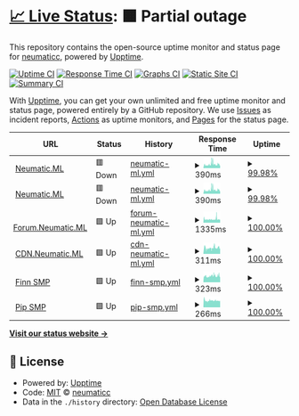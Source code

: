 # [📈 Live Status](https://status.neumatic.ml): <!--live status--> **🟧 Partial outage**

This repository contains the open-source uptime monitor and status page for [neumaticc](http://neu.rf.gd), powered by [Upptime](https://github.com/upptime/upptime).

[![Uptime CI](https://github.com/neumaticc/pinger/workflows/Uptime%20CI/badge.svg)](https://github.com/neumaticc/pinger/actions?query=workflow%3A%22Uptime+CI%22)
[![Response Time CI](https://github.com/neumaticc/pinger/workflows/Response%20Time%20CI/badge.svg)](https://github.com/neumaticc/pinger/actions?query=workflow%3A%22Response+Time+CI%22)
[![Graphs CI](https://github.com/neumaticc/pinger/workflows/Graphs%20CI/badge.svg)](https://github.com/neumaticc/pinger/actions?query=workflow%3A%22Graphs+CI%22)
[![Static Site CI](https://github.com/neumaticc/pinger/workflows/Static%20Site%20CI/badge.svg)](https://github.com/neumaticc/pinger/actions?query=workflow%3A%22Static+Site+CI%22)
[![Summary CI](https://github.com/neumaticc/pinger/workflows/Summary%20CI/badge.svg)](https://github.com/neumaticc/pinger/actions?query=workflow%3A%22Summary+CI%22)

With [Upptime](https://upptime.js.org), you can get your own unlimited and free uptime monitor and status page, powered entirely by a GitHub repository. We use [Issues](https://github.com/neumaticc/pinger/issues) as incident reports, [Actions](https://github.com/neumaticc/pinger/actions) as uptime monitors, and [Pages](https://status.neumatic.ml) for the status page.

<!--start: status pages-->
<!-- This summary is generated by Upptime (https://github.com/upptime/upptime) -->
<!-- Do not edit this manually, your changes will be overwritten -->
<!-- prettier-ignore -->
| URL | Status | History | Response Time | Uptime |
| --- | ------ | ------- | ------------- | ------ |
| <img alt="" src="https://favicons.githubusercontent.com/neumatic.ml" height="13"> [Neumatic.ML](https://neumatic.ml) | 🟥 Down | [neumatic-ml.yml](https://github.com/neumaticc/pinger/commits/HEAD/history/neumatic-ml.yml) | <details><summary><img alt="Response time graph" src="./graphs/neumatic-ml/response-time-week.png" height="20"> 390ms</summary><br><a href="https://status.neumatic.ml/history/neumatic-ml"><img alt="Response time 390" src="https://img.shields.io/endpoint?url=https%3A%2F%2Fraw.githubusercontent.com%2Fneumaticc%2Fpinger%2FHEAD%2Fapi%2Fneumatic-ml%2Fresponse-time.json"></a><br><a href="https://status.neumatic.ml/history/neumatic-ml"><img alt="24-hour response time 390" src="https://img.shields.io/endpoint?url=https%3A%2F%2Fraw.githubusercontent.com%2Fneumaticc%2Fpinger%2FHEAD%2Fapi%2Fneumatic-ml%2Fresponse-time-day.json"></a><br><a href="https://status.neumatic.ml/history/neumatic-ml"><img alt="7-day response time 390" src="https://img.shields.io/endpoint?url=https%3A%2F%2Fraw.githubusercontent.com%2Fneumaticc%2Fpinger%2FHEAD%2Fapi%2Fneumatic-ml%2Fresponse-time-week.json"></a><br><a href="https://status.neumatic.ml/history/neumatic-ml"><img alt="30-day response time 390" src="https://img.shields.io/endpoint?url=https%3A%2F%2Fraw.githubusercontent.com%2Fneumaticc%2Fpinger%2FHEAD%2Fapi%2Fneumatic-ml%2Fresponse-time-month.json"></a><br><a href="https://status.neumatic.ml/history/neumatic-ml"><img alt="1-year response time 390" src="https://img.shields.io/endpoint?url=https%3A%2F%2Fraw.githubusercontent.com%2Fneumaticc%2Fpinger%2FHEAD%2Fapi%2Fneumatic-ml%2Fresponse-time-year.json"></a></details> | <details><summary><a href="https://status.neumatic.ml/history/neumatic-ml">99.98%</a></summary><a href="https://status.neumatic.ml/history/neumatic-ml"><img alt="All-time uptime 99.98%" src="https://img.shields.io/endpoint?url=https%3A%2F%2Fraw.githubusercontent.com%2Fneumaticc%2Fpinger%2FHEAD%2Fapi%2Fneumatic-ml%2Fuptime.json"></a><br><a href="https://status.neumatic.ml/history/neumatic-ml"><img alt="24-hour uptime 99.98%" src="https://img.shields.io/endpoint?url=https%3A%2F%2Fraw.githubusercontent.com%2Fneumaticc%2Fpinger%2FHEAD%2Fapi%2Fneumatic-ml%2Fuptime-day.json"></a><br><a href="https://status.neumatic.ml/history/neumatic-ml"><img alt="7-day uptime 99.98%" src="https://img.shields.io/endpoint?url=https%3A%2F%2Fraw.githubusercontent.com%2Fneumaticc%2Fpinger%2FHEAD%2Fapi%2Fneumatic-ml%2Fuptime-week.json"></a><br><a href="https://status.neumatic.ml/history/neumatic-ml"><img alt="30-day uptime 99.98%" src="https://img.shields.io/endpoint?url=https%3A%2F%2Fraw.githubusercontent.com%2Fneumaticc%2Fpinger%2FHEAD%2Fapi%2Fneumatic-ml%2Fuptime-month.json"></a><br><a href="https://status.neumatic.ml/history/neumatic-ml"><img alt="1-year uptime 99.98%" src="https://img.shields.io/endpoint?url=https%3A%2F%2Fraw.githubusercontent.com%2Fneumaticc%2Fpinger%2FHEAD%2Fapi%2Fneumatic-ml%2Fuptime-year.json"></a></details>
| <img alt="" src="https://favicons.githubusercontent.com/uefiojhfuioehsjfeuioshoeih" height="13"> [Neumatic.ML](https://uefiojhfuioehsjfeuioshoeih;vueoihs;d.com) | 🟥 Down | [neumatic-ml.yml](https://github.com/neumaticc/pinger/commits/HEAD/history/neumatic-ml.yml) | <details><summary><img alt="Response time graph" src="./graphs/neumatic-ml/response-time-week.png" height="20"> 390ms</summary><br><a href="https://status.neumatic.ml/history/neumatic-ml"><img alt="Response time 390" src="https://img.shields.io/endpoint?url=https%3A%2F%2Fraw.githubusercontent.com%2Fneumaticc%2Fpinger%2FHEAD%2Fapi%2Fneumatic-ml%2Fresponse-time.json"></a><br><a href="https://status.neumatic.ml/history/neumatic-ml"><img alt="24-hour response time 390" src="https://img.shields.io/endpoint?url=https%3A%2F%2Fraw.githubusercontent.com%2Fneumaticc%2Fpinger%2FHEAD%2Fapi%2Fneumatic-ml%2Fresponse-time-day.json"></a><br><a href="https://status.neumatic.ml/history/neumatic-ml"><img alt="7-day response time 390" src="https://img.shields.io/endpoint?url=https%3A%2F%2Fraw.githubusercontent.com%2Fneumaticc%2Fpinger%2FHEAD%2Fapi%2Fneumatic-ml%2Fresponse-time-week.json"></a><br><a href="https://status.neumatic.ml/history/neumatic-ml"><img alt="30-day response time 390" src="https://img.shields.io/endpoint?url=https%3A%2F%2Fraw.githubusercontent.com%2Fneumaticc%2Fpinger%2FHEAD%2Fapi%2Fneumatic-ml%2Fresponse-time-month.json"></a><br><a href="https://status.neumatic.ml/history/neumatic-ml"><img alt="1-year response time 390" src="https://img.shields.io/endpoint?url=https%3A%2F%2Fraw.githubusercontent.com%2Fneumaticc%2Fpinger%2FHEAD%2Fapi%2Fneumatic-ml%2Fresponse-time-year.json"></a></details> | <details><summary><a href="https://status.neumatic.ml/history/neumatic-ml">99.98%</a></summary><a href="https://status.neumatic.ml/history/neumatic-ml"><img alt="All-time uptime 99.98%" src="https://img.shields.io/endpoint?url=https%3A%2F%2Fraw.githubusercontent.com%2Fneumaticc%2Fpinger%2FHEAD%2Fapi%2Fneumatic-ml%2Fuptime.json"></a><br><a href="https://status.neumatic.ml/history/neumatic-ml"><img alt="24-hour uptime 99.98%" src="https://img.shields.io/endpoint?url=https%3A%2F%2Fraw.githubusercontent.com%2Fneumaticc%2Fpinger%2FHEAD%2Fapi%2Fneumatic-ml%2Fuptime-day.json"></a><br><a href="https://status.neumatic.ml/history/neumatic-ml"><img alt="7-day uptime 99.98%" src="https://img.shields.io/endpoint?url=https%3A%2F%2Fraw.githubusercontent.com%2Fneumaticc%2Fpinger%2FHEAD%2Fapi%2Fneumatic-ml%2Fuptime-week.json"></a><br><a href="https://status.neumatic.ml/history/neumatic-ml"><img alt="30-day uptime 99.98%" src="https://img.shields.io/endpoint?url=https%3A%2F%2Fraw.githubusercontent.com%2Fneumaticc%2Fpinger%2FHEAD%2Fapi%2Fneumatic-ml%2Fuptime-month.json"></a><br><a href="https://status.neumatic.ml/history/neumatic-ml"><img alt="1-year uptime 99.98%" src="https://img.shields.io/endpoint?url=https%3A%2F%2Fraw.githubusercontent.com%2Fneumaticc%2Fpinger%2FHEAD%2Fapi%2Fneumatic-ml%2Fuptime-year.json"></a></details>
| <img alt="" src="https://favicons.githubusercontent.com/forum.neumatic.ml" height="13"> [Forum.Neumatic.ML](https://forum.neumatic.ml) | 🟩 Up | [forum-neumatic-ml.yml](https://github.com/neumaticc/pinger/commits/HEAD/history/forum-neumatic-ml.yml) | <details><summary><img alt="Response time graph" src="./graphs/forum-neumatic-ml/response-time-week.png" height="20"> 1335ms</summary><br><a href="https://status.neumatic.ml/history/forum-neumatic-ml"><img alt="Response time 1335" src="https://img.shields.io/endpoint?url=https%3A%2F%2Fraw.githubusercontent.com%2Fneumaticc%2Fpinger%2FHEAD%2Fapi%2Fforum-neumatic-ml%2Fresponse-time.json"></a><br><a href="https://status.neumatic.ml/history/forum-neumatic-ml"><img alt="24-hour response time 1335" src="https://img.shields.io/endpoint?url=https%3A%2F%2Fraw.githubusercontent.com%2Fneumaticc%2Fpinger%2FHEAD%2Fapi%2Fforum-neumatic-ml%2Fresponse-time-day.json"></a><br><a href="https://status.neumatic.ml/history/forum-neumatic-ml"><img alt="7-day response time 1335" src="https://img.shields.io/endpoint?url=https%3A%2F%2Fraw.githubusercontent.com%2Fneumaticc%2Fpinger%2FHEAD%2Fapi%2Fforum-neumatic-ml%2Fresponse-time-week.json"></a><br><a href="https://status.neumatic.ml/history/forum-neumatic-ml"><img alt="30-day response time 1335" src="https://img.shields.io/endpoint?url=https%3A%2F%2Fraw.githubusercontent.com%2Fneumaticc%2Fpinger%2FHEAD%2Fapi%2Fforum-neumatic-ml%2Fresponse-time-month.json"></a><br><a href="https://status.neumatic.ml/history/forum-neumatic-ml"><img alt="1-year response time 1335" src="https://img.shields.io/endpoint?url=https%3A%2F%2Fraw.githubusercontent.com%2Fneumaticc%2Fpinger%2FHEAD%2Fapi%2Fforum-neumatic-ml%2Fresponse-time-year.json"></a></details> | <details><summary><a href="https://status.neumatic.ml/history/forum-neumatic-ml">100.00%</a></summary><a href="https://status.neumatic.ml/history/forum-neumatic-ml"><img alt="All-time uptime 100.00%" src="https://img.shields.io/endpoint?url=https%3A%2F%2Fraw.githubusercontent.com%2Fneumaticc%2Fpinger%2FHEAD%2Fapi%2Fforum-neumatic-ml%2Fuptime.json"></a><br><a href="https://status.neumatic.ml/history/forum-neumatic-ml"><img alt="24-hour uptime 100.00%" src="https://img.shields.io/endpoint?url=https%3A%2F%2Fraw.githubusercontent.com%2Fneumaticc%2Fpinger%2FHEAD%2Fapi%2Fforum-neumatic-ml%2Fuptime-day.json"></a><br><a href="https://status.neumatic.ml/history/forum-neumatic-ml"><img alt="7-day uptime 100.00%" src="https://img.shields.io/endpoint?url=https%3A%2F%2Fraw.githubusercontent.com%2Fneumaticc%2Fpinger%2FHEAD%2Fapi%2Fforum-neumatic-ml%2Fuptime-week.json"></a><br><a href="https://status.neumatic.ml/history/forum-neumatic-ml"><img alt="30-day uptime 100.00%" src="https://img.shields.io/endpoint?url=https%3A%2F%2Fraw.githubusercontent.com%2Fneumaticc%2Fpinger%2FHEAD%2Fapi%2Fforum-neumatic-ml%2Fuptime-month.json"></a><br><a href="https://status.neumatic.ml/history/forum-neumatic-ml"><img alt="1-year uptime 100.00%" src="https://img.shields.io/endpoint?url=https%3A%2F%2Fraw.githubusercontent.com%2Fneumaticc%2Fpinger%2FHEAD%2Fapi%2Fforum-neumatic-ml%2Fuptime-year.json"></a></details>
| <img alt="" src="https://favicons.githubusercontent.com/cdn.neumatic.ml" height="13"> [CDN.Neumatic.ML](https://cdn.neumatic.ml) | 🟩 Up | [cdn-neumatic-ml.yml](https://github.com/neumaticc/pinger/commits/HEAD/history/cdn-neumatic-ml.yml) | <details><summary><img alt="Response time graph" src="./graphs/cdn-neumatic-ml/response-time-week.png" height="20"> 311ms</summary><br><a href="https://status.neumatic.ml/history/cdn-neumatic-ml"><img alt="Response time 311" src="https://img.shields.io/endpoint?url=https%3A%2F%2Fraw.githubusercontent.com%2Fneumaticc%2Fpinger%2FHEAD%2Fapi%2Fcdn-neumatic-ml%2Fresponse-time.json"></a><br><a href="https://status.neumatic.ml/history/cdn-neumatic-ml"><img alt="24-hour response time 311" src="https://img.shields.io/endpoint?url=https%3A%2F%2Fraw.githubusercontent.com%2Fneumaticc%2Fpinger%2FHEAD%2Fapi%2Fcdn-neumatic-ml%2Fresponse-time-day.json"></a><br><a href="https://status.neumatic.ml/history/cdn-neumatic-ml"><img alt="7-day response time 311" src="https://img.shields.io/endpoint?url=https%3A%2F%2Fraw.githubusercontent.com%2Fneumaticc%2Fpinger%2FHEAD%2Fapi%2Fcdn-neumatic-ml%2Fresponse-time-week.json"></a><br><a href="https://status.neumatic.ml/history/cdn-neumatic-ml"><img alt="30-day response time 311" src="https://img.shields.io/endpoint?url=https%3A%2F%2Fraw.githubusercontent.com%2Fneumaticc%2Fpinger%2FHEAD%2Fapi%2Fcdn-neumatic-ml%2Fresponse-time-month.json"></a><br><a href="https://status.neumatic.ml/history/cdn-neumatic-ml"><img alt="1-year response time 311" src="https://img.shields.io/endpoint?url=https%3A%2F%2Fraw.githubusercontent.com%2Fneumaticc%2Fpinger%2FHEAD%2Fapi%2Fcdn-neumatic-ml%2Fresponse-time-year.json"></a></details> | <details><summary><a href="https://status.neumatic.ml/history/cdn-neumatic-ml">100.00%</a></summary><a href="https://status.neumatic.ml/history/cdn-neumatic-ml"><img alt="All-time uptime 100.00%" src="https://img.shields.io/endpoint?url=https%3A%2F%2Fraw.githubusercontent.com%2Fneumaticc%2Fpinger%2FHEAD%2Fapi%2Fcdn-neumatic-ml%2Fuptime.json"></a><br><a href="https://status.neumatic.ml/history/cdn-neumatic-ml"><img alt="24-hour uptime 100.00%" src="https://img.shields.io/endpoint?url=https%3A%2F%2Fraw.githubusercontent.com%2Fneumaticc%2Fpinger%2FHEAD%2Fapi%2Fcdn-neumatic-ml%2Fuptime-day.json"></a><br><a href="https://status.neumatic.ml/history/cdn-neumatic-ml"><img alt="7-day uptime 100.00%" src="https://img.shields.io/endpoint?url=https%3A%2F%2Fraw.githubusercontent.com%2Fneumaticc%2Fpinger%2FHEAD%2Fapi%2Fcdn-neumatic-ml%2Fuptime-week.json"></a><br><a href="https://status.neumatic.ml/history/cdn-neumatic-ml"><img alt="30-day uptime 100.00%" src="https://img.shields.io/endpoint?url=https%3A%2F%2Fraw.githubusercontent.com%2Fneumaticc%2Fpinger%2FHEAD%2Fapi%2Fcdn-neumatic-ml%2Fuptime-month.json"></a><br><a href="https://status.neumatic.ml/history/cdn-neumatic-ml"><img alt="1-year uptime 100.00%" src="https://img.shields.io/endpoint?url=https%3A%2F%2Fraw.githubusercontent.com%2Fneumaticc%2Fpinger%2FHEAD%2Fapi%2Fcdn-neumatic-ml%2Fuptime-year.json"></a></details>
| <img alt="" src="https://favicons.githubusercontent.com/finnsmp.ml" height="13"> [Finn SMP](https://finnsmp.ml) | 🟩 Up | [finn-smp.yml](https://github.com/neumaticc/pinger/commits/HEAD/history/finn-smp.yml) | <details><summary><img alt="Response time graph" src="./graphs/finn-smp/response-time-week.png" height="20"> 323ms</summary><br><a href="https://status.neumatic.ml/history/finn-smp"><img alt="Response time 323" src="https://img.shields.io/endpoint?url=https%3A%2F%2Fraw.githubusercontent.com%2Fneumaticc%2Fpinger%2FHEAD%2Fapi%2Ffinn-smp%2Fresponse-time.json"></a><br><a href="https://status.neumatic.ml/history/finn-smp"><img alt="24-hour response time 323" src="https://img.shields.io/endpoint?url=https%3A%2F%2Fraw.githubusercontent.com%2Fneumaticc%2Fpinger%2FHEAD%2Fapi%2Ffinn-smp%2Fresponse-time-day.json"></a><br><a href="https://status.neumatic.ml/history/finn-smp"><img alt="7-day response time 323" src="https://img.shields.io/endpoint?url=https%3A%2F%2Fraw.githubusercontent.com%2Fneumaticc%2Fpinger%2FHEAD%2Fapi%2Ffinn-smp%2Fresponse-time-week.json"></a><br><a href="https://status.neumatic.ml/history/finn-smp"><img alt="30-day response time 323" src="https://img.shields.io/endpoint?url=https%3A%2F%2Fraw.githubusercontent.com%2Fneumaticc%2Fpinger%2FHEAD%2Fapi%2Ffinn-smp%2Fresponse-time-month.json"></a><br><a href="https://status.neumatic.ml/history/finn-smp"><img alt="1-year response time 323" src="https://img.shields.io/endpoint?url=https%3A%2F%2Fraw.githubusercontent.com%2Fneumaticc%2Fpinger%2FHEAD%2Fapi%2Ffinn-smp%2Fresponse-time-year.json"></a></details> | <details><summary><a href="https://status.neumatic.ml/history/finn-smp">100.00%</a></summary><a href="https://status.neumatic.ml/history/finn-smp"><img alt="All-time uptime 100.00%" src="https://img.shields.io/endpoint?url=https%3A%2F%2Fraw.githubusercontent.com%2Fneumaticc%2Fpinger%2FHEAD%2Fapi%2Ffinn-smp%2Fuptime.json"></a><br><a href="https://status.neumatic.ml/history/finn-smp"><img alt="24-hour uptime 100.00%" src="https://img.shields.io/endpoint?url=https%3A%2F%2Fraw.githubusercontent.com%2Fneumaticc%2Fpinger%2FHEAD%2Fapi%2Ffinn-smp%2Fuptime-day.json"></a><br><a href="https://status.neumatic.ml/history/finn-smp"><img alt="7-day uptime 100.00%" src="https://img.shields.io/endpoint?url=https%3A%2F%2Fraw.githubusercontent.com%2Fneumaticc%2Fpinger%2FHEAD%2Fapi%2Ffinn-smp%2Fuptime-week.json"></a><br><a href="https://status.neumatic.ml/history/finn-smp"><img alt="30-day uptime 100.00%" src="https://img.shields.io/endpoint?url=https%3A%2F%2Fraw.githubusercontent.com%2Fneumaticc%2Fpinger%2FHEAD%2Fapi%2Ffinn-smp%2Fuptime-month.json"></a><br><a href="https://status.neumatic.ml/history/finn-smp"><img alt="1-year uptime 100.00%" src="https://img.shields.io/endpoint?url=https%3A%2F%2Fraw.githubusercontent.com%2Fneumaticc%2Fpinger%2FHEAD%2Fapi%2Ffinn-smp%2Fuptime-year.json"></a></details>
| <img alt="" src="https://favicons.githubusercontent.com/www.pipsmp.ml" height="13"> [Pip SMP](http://www.pipsmp.ml) | 🟩 Up | [pip-smp.yml](https://github.com/neumaticc/pinger/commits/HEAD/history/pip-smp.yml) | <details><summary><img alt="Response time graph" src="./graphs/pip-smp/response-time-week.png" height="20"> 266ms</summary><br><a href="https://status.neumatic.ml/history/pip-smp"><img alt="Response time 266" src="https://img.shields.io/endpoint?url=https%3A%2F%2Fraw.githubusercontent.com%2Fneumaticc%2Fpinger%2FHEAD%2Fapi%2Fpip-smp%2Fresponse-time.json"></a><br><a href="https://status.neumatic.ml/history/pip-smp"><img alt="24-hour response time 266" src="https://img.shields.io/endpoint?url=https%3A%2F%2Fraw.githubusercontent.com%2Fneumaticc%2Fpinger%2FHEAD%2Fapi%2Fpip-smp%2Fresponse-time-day.json"></a><br><a href="https://status.neumatic.ml/history/pip-smp"><img alt="7-day response time 266" src="https://img.shields.io/endpoint?url=https%3A%2F%2Fraw.githubusercontent.com%2Fneumaticc%2Fpinger%2FHEAD%2Fapi%2Fpip-smp%2Fresponse-time-week.json"></a><br><a href="https://status.neumatic.ml/history/pip-smp"><img alt="30-day response time 266" src="https://img.shields.io/endpoint?url=https%3A%2F%2Fraw.githubusercontent.com%2Fneumaticc%2Fpinger%2FHEAD%2Fapi%2Fpip-smp%2Fresponse-time-month.json"></a><br><a href="https://status.neumatic.ml/history/pip-smp"><img alt="1-year response time 266" src="https://img.shields.io/endpoint?url=https%3A%2F%2Fraw.githubusercontent.com%2Fneumaticc%2Fpinger%2FHEAD%2Fapi%2Fpip-smp%2Fresponse-time-year.json"></a></details> | <details><summary><a href="https://status.neumatic.ml/history/pip-smp">100.00%</a></summary><a href="https://status.neumatic.ml/history/pip-smp"><img alt="All-time uptime 100.00%" src="https://img.shields.io/endpoint?url=https%3A%2F%2Fraw.githubusercontent.com%2Fneumaticc%2Fpinger%2FHEAD%2Fapi%2Fpip-smp%2Fuptime.json"></a><br><a href="https://status.neumatic.ml/history/pip-smp"><img alt="24-hour uptime 100.00%" src="https://img.shields.io/endpoint?url=https%3A%2F%2Fraw.githubusercontent.com%2Fneumaticc%2Fpinger%2FHEAD%2Fapi%2Fpip-smp%2Fuptime-day.json"></a><br><a href="https://status.neumatic.ml/history/pip-smp"><img alt="7-day uptime 100.00%" src="https://img.shields.io/endpoint?url=https%3A%2F%2Fraw.githubusercontent.com%2Fneumaticc%2Fpinger%2FHEAD%2Fapi%2Fpip-smp%2Fuptime-week.json"></a><br><a href="https://status.neumatic.ml/history/pip-smp"><img alt="30-day uptime 100.00%" src="https://img.shields.io/endpoint?url=https%3A%2F%2Fraw.githubusercontent.com%2Fneumaticc%2Fpinger%2FHEAD%2Fapi%2Fpip-smp%2Fuptime-month.json"></a><br><a href="https://status.neumatic.ml/history/pip-smp"><img alt="1-year uptime 100.00%" src="https://img.shields.io/endpoint?url=https%3A%2F%2Fraw.githubusercontent.com%2Fneumaticc%2Fpinger%2FHEAD%2Fapi%2Fpip-smp%2Fuptime-year.json"></a></details>

<!--end: status pages-->

[**Visit our status website →**](https://status.neumatic.ml)

## 📄 License

- Powered by: [Upptime](https://github.com/upptime/upptime)
- Code: [MIT](./LICENSE) © [neumaticc](http://neu.rf.gd)
- Data in the `./history` directory: [Open Database License](https://opendatacommons.org/licenses/odbl/1-0/)
